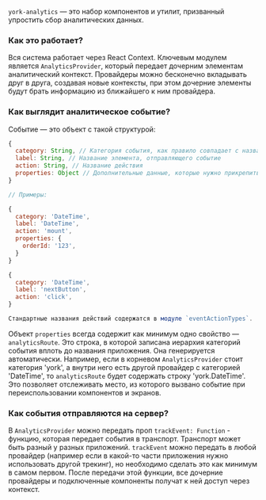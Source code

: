 `york-analytics` — это набор компонентов и утилит, призванный упростить сбор аналитических данных.

### Как это работает?

Вся система работает через React Context. Ключевым модулем является `AnalyticsProvider`, который передает дочерним элементам аналитический контекст. Провайдеры можно бесконечно вкладывать друг в друга, создавая новые контексты, при этом дочерние элементы будут брать информацию из ближайшего к ним провайдера.

### Как выглядит аналитическое событие?

Событие — это объект с такой структурой:

```js static
{
  category: String, // Категория события, как правило совпадает с названием экрана или страницы
  label: String, // Название элемента, отправляющего событие
  action: String, // Название действия
  properties: Object // Дополнительные данные, которые нужно прикрепить к событию (id заказа, адрес и т.д.)
}

// Примеры:

{
  category: 'DateTime',
  label: 'DateTime',
  action: 'mount',
  properties: {
    orderId: '123',
  }
}

{
  category: 'DateTime',
  label: 'nextButton',
  action: 'click',
}

Стандартные названия действий содержатся в модуле `eventActionTypes`.
```

Объект `properties` всегда содержит как минимум одно свойство — `analyticsRoute`. Это строка, в которой записана иерархия категорий события вплоть до названия приложения. Она генерируется автоматически. Например, если в корневом `AnalyticsProvider` стоит категория 'york', а внутри него есть другой провайдер с категорией 'DateTime', то `analyticsRoute` будет содержать строку 'york.DateTime'. Это позволяет отслеживать место, из которого вызвано событие при переиспользовании компонентов и экранов.

### Как события отправляются на сервер?

В `AnalyticsProvider` можно передать проп `trackEvent: Function` - функцию, которая передает события в транспорт. Транспорт может быть разный у разных приложений. `trackEvent` можно передать в любой провайдер (например если в какой-то части приложения нужно использовать другой трекинг), но необходимо сделать это как минимум в самом первом. После передачи этой функции, все дочерние провайдеры и подключенные компоненты получат к ней доступ через контекст.

